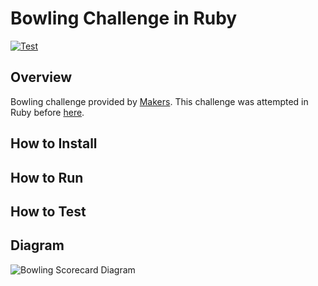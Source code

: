 # Bowling Challenge in Ruby
[![Test](https://github.com/ruiined/bowling-challenge/actions/workflows/test.yml/badge.svg)](https://github.com/ruiined/bowling-challenge/actions/workflows/test.yml)

## Overview
Bowling challenge provided by [Makers](https://github.com/makersacademy/bowling-challenge). This challenge was attempted in Ruby before [here](https://github.com/ruiined/bowling-challenge-ruby).

## How to Install

## How to Run

## How to Test

## Diagram
![Bowling Scorecard Diagram](https://github.com/ruiined/bowling-challenge-ruby/blob/main/images/bowling_score_diagram.png)
